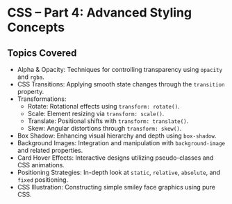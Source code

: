 # CSS – Part 4: Advanced Styling Concepts


## Topics Covered

- Alpha & Opacity: Techniques for controlling transparency using `opacity` and `rgba`.
- CSS Transitions: Applying smooth state changes through the `transition` property.
- Transformations:
  - Rotate: Rotational effects using `transform: rotate()`.
  - Scale: Element resizing via `transform: scale()`.
  - Translate: Positional shifts with `transform: translate()`.
  - Skew: Angular distortions through `transform: skew()`.
- Box Shadow: Enhancing visual hierarchy and depth using `box-shadow`.
- Background Images: Integration and manipulation with `background-image` and related properties.
- Card Hover Effects: Interactive designs utilizing pseudo-classes and CSS animations.
- Positioning Strategies: In-depth look at `static`, `relative`, `absolute`, and `fixed` positioning.
- CSS Illustration: Constructing simple smiley face graphics using pure CSS.

